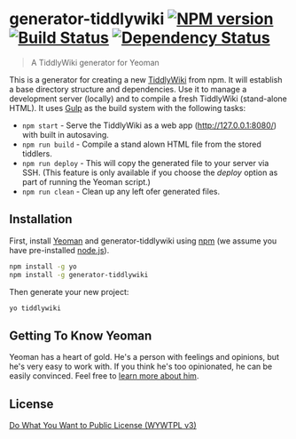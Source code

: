 # generator-tiddlywiki [![NPM version][npm-image]][npm-url] [![Build Status][travis-image]][travis-url] [![Dependency Status][daviddm-image]][daviddm-url]
> A TiddlyWiki generator for Yeoman

This is a generator for creating a new [TiddlyWiki][] from npm. It will establish a base directory structure and dependencies. Use it to manage a development server (locally) and to compile a fresh TiddlyWiki (stand-alone HTML). It uses [Gulp][] as the build system with the following tasks:

- `npm start`      - Serve the TiddlyWiki as a web app (http://127.0.0.1:8080/) with built in autosaving.
- `npm run build`  - Compile a stand alown HTML file from the stored tiddlers.
- `npm run deploy` - This will copy the generated file to your server via SSH. (This feature is only available if you choose the _deploy_ option as part of running the Yeoman script.)
- `npm run clean`  - Clean up any left ofer generated files.

[TiddlyWiki]: http://tiddlywiki.com/
[Gulp]: http://gulpjs.com/

## Installation

First, install [Yeoman](http://yeoman.io) and generator-tiddlywiki using [npm](https://www.npmjs.com/) (we assume you have pre-installed [node.js](https://nodejs.org/)).

```bash
npm install -g yo
npm install -g generator-tiddlywiki
```

Then generate your new project:

```bash
yo tiddlywiki
```

## Getting To Know Yeoman

Yeoman has a heart of gold. He&#39;s a person with feelings and opinions, but he&#39;s very easy to work with. If you think he&#39;s too opinionated, he can be easily convinced. Feel free to [learn more about him](http://yeoman.io/).

## License

[Do What You Want to Public License (WYWTPL v3)](http://tritarget.org/wywtpl/COPYING)


[npm-image]: https://badge.fury.io/js/generator-tiddlywiki.svg
[npm-url]: https://npmjs.org/package/generator-tiddlywiki
[travis-image]: https://travis-ci.org/sukima/generator-tiddlywiki.svg?branch=master
[travis-url]: https://travis-ci.org/sukima/generator-tiddlywiki
[daviddm-image]: https://david-dm.org/sukima/generator-tiddlywiki.svg?theme=shields.io
[daviddm-url]: https://david-dm.org/sukima/generator-tiddlywiki
